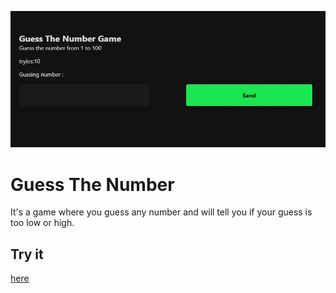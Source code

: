 ![picture of the page](mainPicture.JPG)
# Guess The Number
It's a game where you guess any number and will tell you if your guess is too low or high.

## Try it
 [ here ](https://tczr.github.io/frontEnd-projects/guess-the-number/main)
 
